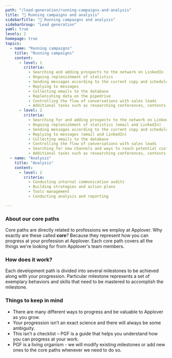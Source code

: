 ```yaml
---
path: "/lead-generation/running-campaigns-and-analysis"
title: "💎 Running campaigns and analysis"
sidebarTitle: "💎 Running campaigns and analysis"
sidebarGroup: "Lead generation"
yaml: true
levels: 2
homepage: true
topics:
  - name: "Running campaigns"
    title: "Running campaigns"
    content:
      - level: 1
        criteria:
          - Searching and adding prospects to the network on LinkedIn
          - Ongoing replenishment of statistics
          - Sending messages according to the current copy and schedule
          - Replying to messages
          - Collecting emails to the database
          - Replenishing data on the pipedrive
          - Controlling the flow of conversations with sales leads
          - Additional tasks such as researching conferences, contests, groups, podcasts, etc.
      - level: 2
        criteria:
          - Searching for and adding prospects to the network on LinkedIn
          - Ongoing replenishment of statistics (email and LinkedIn)
          - Sending messages according to the current copy and schedule (email and LinkedIn)
          - Replying to messages (email and LinkedIn)
          - Collecting emails to the database
          - Controlling the flow of conversations with sales leads
          - Searching for new channels and ways to reach potential customers
          - Additional tasks such as researching conferences, contests, groups, podcasts, etc.
  - name: "Analysis"
    title: "Analysis"
    content:
      - level: 2
        criteria:
          - Conducting internal communication audits
          - Building strategies and action plans
          - Tools management
          - Conducting analysis and reporting

---
```

### About our core paths
Core paths are directly related to professions we employ at Applover. Why exactly are these called **core**? Because they represent how you can progress at your profession at Applover. Each core path covers all the things we're looking for from Applover's team members.

### How does it work?
Each development path is divided into several milestones to be achieved along with your progression. Particular milestone represents a set of exemplary behaviors and skills that need to be mastered to accomplish the milestone.

### Things to keep in mind
- There are many different ways to progress and be valuable to Applover as you grow.
- Your progression isn’t an exact science and there will always be some ambiguity.
- This isn’t a checklist – PGF is a guide that helps you understand how you can progress at your work.
- PGF is a living organism - we will modify existing milestones or add new ones to the core paths whenever we need to do so.
